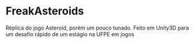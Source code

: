 # FreakAsteroids
Réplica do jogo Asteroid, porém um pouco tunado. Feito em Unity3D para um desafio rápido de um estágio na UFPE em jogos
